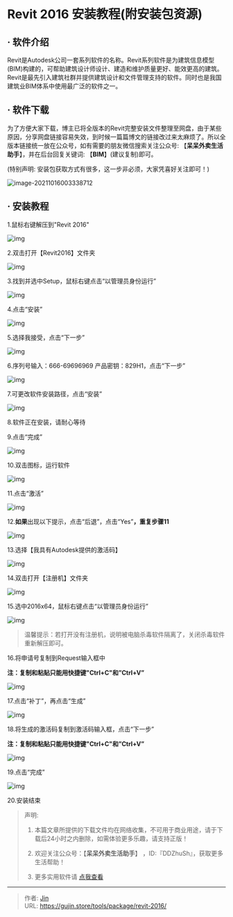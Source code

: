 # Revit 2016 安装教程(附安装包资源)


## · 软件介绍
Revit是Autodesk公司一套系列软件的名称。Revit系列软件是为建筑信息模型(BIM)构建的，可帮助建筑设计师设计、建造和维护质量更好、能效更高的建筑。Revit是最先引入建筑社群并提供建筑设计和文件管理支持的软件。同时也是我国建筑业BIM体系中使用最广泛的软件之一。

## · 软件下载
为了方便大家下载，博主已将全版本的Revit完整安装文件整理至网盘，由于某些原因，分享网盘链接容易失效，到时候一篇篇博文的链接改过来太麻烦了。所以全版本链接统一放在公众号，如有需要的朋友微信搜索关注公众号: 【**呆呆外卖生活助手**】，并在后台回复关键词: 【**BIM**】(建议复制)即可。

(特别声明: 安装包获取方式有很多，这一步非必须，大家凭喜好关注即可！)

![image-20211016003338712](https://img.gujin.store/img/image-20211016003338712.png)

## · 安装教程

1.鼠标右键解压到"Revit 2016"

![img](https://img.gujin.store/img/v2-0b72f9fee2c12d87cca069e35e4d7ec4_720w.png)

2.双击打开【Revit2016】文件夹

![img](https://img.gujin.store/img/v2-8bbcf975980ca5faf79e5888a6b8cbe4_720w.png)

3.找到并选中Setup，鼠标右键点击“以管理员身份运行”

![img](https://img.gujin.store/img/v2-ae615c7cf6edc22fb5137539b89befc8_720w.png)

4.点击“安装”

![img](https://img.gujin.store/img/v2-7d966c2bd435674c83df4e757e8a5ac1_720w.png)

5.选择我接受，点击“下一步”

![img](https://img.gujin.store/img/v2-ec7b9360f3999b5d467fbd8592e53f84_720w.png)

6.序列号输入：666-69696969 产品密钥：829H1，点击“下一步”

![img](https://img.gujin.store/img/v2-ca9c31af05a4539d1a373c504376a2bd_720w.png)

7.可更改软件安装路径，点击“安装”

![img](https://img.gujin.store/img/v2-61490f667826aefe0b66b693e60eb98e_720w.png)

8.软件正在安装，请耐心等待

9.点击“完成”

![img](https://img.gujin.store/img/v2-745360c77d27e991b755f883d03df2c7_720w.png)

10.双击图标，运行软件

![img](https://img.gujin.store/img/v2-6e61774306e8850052b3bb50fab73b3f_720w.png)

11.点击“激活”

![img](https://img.gujin.store/img/v2-bcbfa744cdd46bf154f8810eaef3a86b_720w.png)

12.**如果**出现以下提示，点击“后退”，点击“Yes”**，重复步骤11**

![img](https://img.gujin.store/img/v2-403808627e385828151d44da08c674e2_720w.png)

13.选择【我具有Autodesk提供的激活码】

![img](https://img.gujin.store/img/v2-5ef2b24ab8ad3b5b70f9b4fe408e9155_720w.png)

14.双击打开【注册机】文件夹

![img](https://img.gujin.store/img/v2-d80d2bb43a09b1475b58bc831d35e900_720w.png)

15.选中2016x64，鼠标右键点击“以管理员身份运行”

![img](https://img.gujin.store/img/v2-78265618e72147942b749a6401a198e9_720w.png)

> 温馨提示：若打开没有注册机，说明被电脑杀毒软件隔离了，关闭杀毒软件重新解压即可。

16.将申请号复制到Request输入框中

**注：复制和粘贴只能用快捷键"Ctrl+C"和”Ctrl+V”**

![img](https://img.gujin.store/img/v2-008dd6ec0ccb31cb9305937e8da874d9_720w.png)

17.点击“补丁”，再点击“生成”

![img](https://img.gujin.store/img/v2-8781e23b97f98eeff07327527cc9de38_720w.png)

18.将生成的激活码复制到激活码输入框，点击“下一步”

**注：复制和粘贴只能用快捷键"Ctrl+C"和”Ctrl+V”**

![img](https://img.gujin.store/img/v2-2125768ec7c1954b242600794089985c_720w.png)

19.点击“完成”

![img](https://img.gujin.store/img/v2-90144173e1f68a8252efc52172f70877_720w.png)

20.安装结束




> 声明: 
>
> 1. 本篇文章所提供的下载文件均在网络收集，不可用于商业用途，请于下载后24小时之内删除，如需体验更多乐趣，请支持正版！
>
> 2. 欢迎关注公众号：【**呆呆外卖生活助手**】 ，ID:『DDZhuSh』，获取更多生活帮助！
>
> 3. 更多实用软件请  [点我查看](/tools)

---

> 作者: [Jin](https://img.gujin.store/img/favicon.ico)  
> URL: https://gujin.store/tools/package/revit-2016/  

